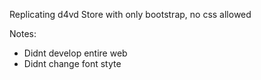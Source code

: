 Replicating d4vd Store with only bootstrap, no css allowed

Notes: 
- Didnt develop entire web
- Didnt change font styte
